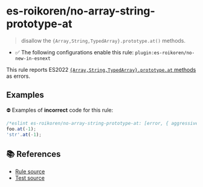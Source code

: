 # es-roikoren/no-array-string-prototype-at
> disallow the `{Array,String,TypedArray}.prototype.at()` methods.

- ✅ The following configurations enable this rule: `plugin:es-roikoren/no-new-in-esnext`

This rule reports ES2022 [`{Array,String,TypedArray}.prototype.at` methods](https://github.com/tc39/proposal-relative-indexing-method) as errors.

## Examples

⛔ Examples of **incorrect** code for this rule:

```js
/*eslint es-roikoren/no-array-string-prototype-at: [error, { aggressive: true }] */
foo.at(-1);
'str'.at(-1);
```

## 📚 References

- [Rule source](https://github.com/roikoren755/eslint-plugin-es/blob/v2.0.5/src/rules/no-array-string-prototype-at.ts)
- [Test source](https://github.com/roikoren755/eslint-plugin-es/blob/v2.0.5/tests/src/rules/no-array-string-prototype-at.ts)
